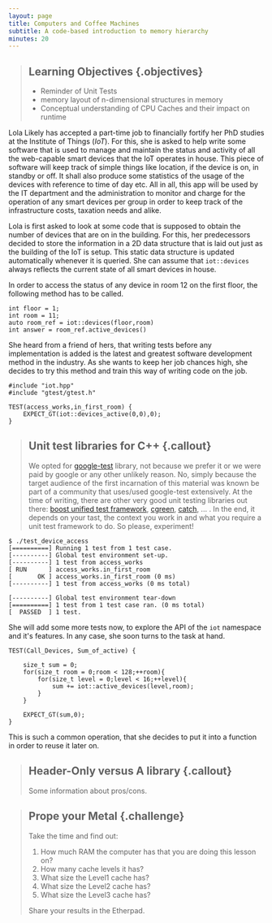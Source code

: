 ```yaml
---
layout: page
title: Computers and Coffee Machines
subtitle: A code-based introduction to memory hierarchy
minutes: 20
---
```

> ## Learning Objectives {.objectives}
>
> * Reminder of Unit Tests
> * memory layout of n-dimensional structures in memory
> * Conceptual understanding of CPU Caches and their impact on runtime

Lola Likely has accepted a part-time job to financially fortify her PhD studies at the Institute of Things (_IoT_). For this, she is asked to help write some software that is used to manage and maintain the status and activity of all the web-capable smart devices that the IoT operates in house. This piece of software will keep track of simple things like location, if the device is on, in standby or off. It shall also produce some statistics of the usage of the devices with reference to time of day etc. All in all, this app will be used by the IT department and the administration to monitor and charge for the operation of any smart devices per group in order to keep track of the infrastructure costs, taxation needs and alike.

Lola is first asked to look at some code that is supposed to obtain the number of devices that are on in the building. For this, her predecessors decided to store the information in a 2D data structure that is laid out just as the building of the IoT is setup. This static data structure is updated automatically whenever it is queried. She can assume that `iot::devices` always reflects the current state of all smart devices in house.

In order to access the status of any device in room 12 on the first floor, the following method has to be called.

~~~ {.c}
int floor = 1;
int room = 11;
auto room_ref = iot::devices(floor,room)
int answer = room_ref.active_devices()
~~~

She heard from a friend of hers, that writing tests before any implementation is added is the latest and greatest software development method in the industry. As she wants to keep her job chances high, she decides to try this method and train this way of writing code on the job.

~~~ {.c}
#include "iot.hpp"
#include "gtest/gtest.h"

TEST(access_works,in_first_room) {
	EXPECT_GT(iot::devices_active(0,0),0);
}
~~~

> ## Unit test libraries for C++ {.callout}
>
> We opted for [google-test](https://github.com/google/googletest) library, not because we prefer it or we were paid by google or any other unlikely reason. No, simply because the target audience of the first incarnation of this material was known be part of a community that uses/used google-test extensively. At the time of writing, there are other very good unit testing libraries out there: [boost unified test framework](http://www.boost.org/doc/libs/1_60_0/libs/test/doc/html/index.html), [cgreen](https://github.com/cgreen-devs/cgreen), [catch](https://github.com/philsquared/Catch), ... . In the end, it depends on your tast, the context you work in and what you require a unit test framework to do. So please, experiment!


~~~ {.output}
$ ./test_device_access 
[==========] Running 1 test from 1 test case.
[----------] Global test environment set-up.
[----------] 1 test from access_works
[ RUN      ] access_works.in_first_room
[       OK ] access_works.in_first_room (0 ms)
[----------] 1 test from access_works (0 ms total)

[----------] Global test environment tear-down
[==========] 1 test from 1 test case ran. (0 ms total)
[  PASSED  ] 1 test.
~~~

She will add some more tests now, to explore the API of the `iot` namespace and it's features. In any case, she soon turns to the task at hand.

~~~ {.c}
TEST(Call_Devices, Sum_of_active) {

	size_t sum = 0;
	for(size_t room = 0;room < 128;++room){
		for(size_t level = 0;level < 16;++level){
			sum += iot::active_devices(level,room);
		}
	}
		
	EXPECT_GT(sum,0);
}
~~~

This is such a common operation, that she decides to put it into a function in order to reuse it later on.

> ## Header-Only versus A library {.callout}
>
> Some information about pros/cons.


> ## Prope your Metal {.challenge}
>
> Take the time and find out:
>
> 1. How much RAM the computer has that you are doing this lesson on?
> 2. How many cache levels it has?
> 3. What size the Level1 cache has?
> 4. What size the Level2 cache has?
> 5. What size the Level3 cache has?
>
> Share your results in the Etherpad.
